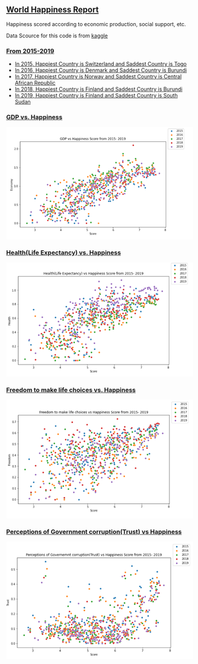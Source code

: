 ## <a href="https://www.kaggle.com/dongjun819/world-happiness-analysis">World Happiness Report</a>
Happiness scored according to economic production, social support, etc.

Data Scource for this code is from <a href="https://www.kaggle.com/unsdsn/world-happiness"> kaggle

### From 2015-2019
- In 2015, Happiest Country is Switzerland and Saddest Country is Togo
- In 2016, Happiest Country is Denmark and Saddest Country is Burundi
- In 2017, Happiest Country is Norway and Saddest Country is Central African Republic
- In 2018, Happiest Country is Finland and Saddest Country is Burundi
- In 2019, Happiest Country is Finland and Saddest Country is South Sudan


### GDP vs. Happiness
<img src="image/gdp_happiness.PNG">

### Health(Life Expectancy) vs. Happiness
<img src="image/health_happiness.PNG">

### Freedom to make life choices vs. Happiness
<img src="image/freedom_happiness.PNG">

### Perceptions of Government corruption(Trust) vs Happiness
<img src="image/trust_happiness.PNG">
